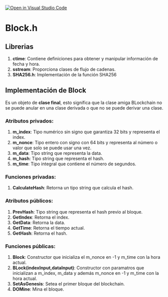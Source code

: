 [![Open in Visual Studio Code](https://classroom.github.com/assets/open-in-vscode-c66648af7eb3fe8bc4f294546bfd86ef473780cde1dea487d3c4ff354943c9ae.svg)](https://classroom.github.com/online_ide?assignment_repo_id=8843467&assignment_repo_type=AssignmentRepo)

# Block.h
## Librerias
1. **ctime**: Contiene definiciones para obtener y manipular información de fecha y hora.
2. **sstream**: Proporciona clases de flujo de cadenas.
3. **SHA256.h**: Implementación de la función SHA256

## Implementación de Block
Es un objeto de **clase final**, esto significa que la clase amiga BLockchain no se puede anular en una clase derivada o que no se puede derivar una clase.

### Atributos privados:
1. **m_index**: Tipo numérico sin signo que garantiza 32 bits y representa el index.
2. **m_nonce**: Tipo entero con signo con 64 bits y representa al número o valor que solo se puede usar una vez.
3. **m_data**: Tipo string que representa la data.
4. **m_hash**: Tipo string que representa el hash.
5. **m_time**: Tipo integral que contiene el número de segundos.

### Funciones privadas:
1. **CalculateHash**: Retorna un tipo string que calcula el hash.

### Atributos públicos:
1. **PrevHash**: Tipo string que representa el hash previo al bloque.
2. **GetIndex**: Retorna el index.
3. **GetData**: Retorna la data.
4. **GetTime**: Retorna el tiempo actual.
5. **GetHash**: Retorna el hash.

### Funciones públicas:
1. **Block**: Constructor que inicializa el m_nonce en -1 y m_time con la hora actual.
2. **BLock(indexInput,dataInput)**: Constructor con paramatros que inicializan a m_index, m_data y además m_nonce en -1 y m_time con la hora actual. 
3. **SetAsGenesis**: Setea el primer bloque del blockchain.
4. **DOMine**: Mina el bloque. 